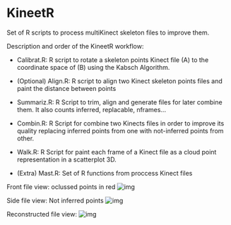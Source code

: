 # KineetR
Set of R scripts to process multiKinect skeleton files to improve them.

Description and order of the KineetR workflow:

* Calibrat.R: R script to rotate a skeleton points Kinect file (A) to the coordinate space of (B) using the Kabsch Algorithm.

* (Optional) Align.R: R script to align two Kinect skeleton points files and paint the distance between points 

* Summariz.R: R Script to trim, align and generate files for later combine them. It also counts inferred, replacable, nframes...

* Combin.R: R Script for combine two Kinects files in order to improve its quality replacing inferred points from one with not-inferred points from other.

* Walk.R: R Script for paint each frame of a Kinect file as a cloud point representation in a scatterplot 3D.

* (Extra) Mast.R: Set of R functions from proccess Kinect files 

Front file view: oclussed points in red
![img](http://imgur.com/1LllHyw)

Side file view: Not inferred points
![img](http://imgur.com/Ye7lPBJ)

Reconstructed file view:
![img](http://imgur.com/gxn80zg)
